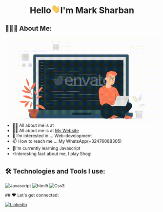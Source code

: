 <h1 align="center">Hello<img src="https://raw.githubusercontent.com/ABSphreak/ABSphreak/master/gifs/Hi.gif" width="30px" height="30px">I'm Mark Sharban</h1>


## 👨🏻‍💻 About Me:
<img  src="./watermarked_preview.gif" height="280px" align="right" />

- 🙋‍♂️ All about me is at <a href="https://markisz.github.io/First-Portfolio/"></a> <br/>
- 🙋‍♂️ All about me is at [My Website](https://markisz.github.io/First-Portfolio/) <br/>
- 👀 I’m interested in ... Web-development <br/> 
- 📫 How to reach me ... My WhatsApp(+32476088305) <br/> 
- 🌱I'm currently learning Javascript <br/> 
- ⚡Interesting fact about me, I play Shogi <br/> 



## 🛠️ Technologies and Tools I use:
<p>
<img alt="Javascript" src="https://img.shields.io/badge/JavaScript-323330?style=for-the-badge&logo=javascript&logoColor=F7DF1E"  height="25px"/>
<img alt="html5" src="https://img.shields.io/badge/HTML5-E34F26?style=for-the-badge&logo=html5&logoColor=white" height="25px"/>
<img alt="Css3" src="https://img.shields.io/badge/CSS3-1572B6?style=for-the-badge&logo=css3&logoColor=white" height="25px"/>
</p>
## ❤️ Let's get connected:
<p>
  <a href="https://www.linkedin.com/in/mark-sharban-b9886a24b/" target="_blank"><img alt="LinkedIn" src="https://img.shields.io/badge/linkedin-%230077B5.svg?&style=for-the-badge&logo=linkedin&logoColor=white"  height="30px"/> 
</p>


